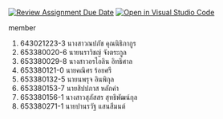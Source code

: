 [![Review Assignment Due Date](https://classroom.github.com/assets/deadline-readme-button-22041afd0340ce965d47ae6ef1cefeee28c7c493a6346c4f15d667ab976d596c.svg)](https://classroom.github.com/a/Bwpk2ByU)
[![Open in Visual Studio Code](https://classroom.github.com/assets/open-in-vscode-2e0aaae1b6195c2367325f4f02e2d04e9abb55f0b24a779b69b11b9e10269abc.svg)](https://classroom.github.com/online_ide?assignment_repo_id=17427673&assignment_repo_type=AssignmentRepo)


member 
1. 643021223-3    นางสาวณปภัช คุณนิธิภากูร
2. 653380020-6    นายนราวิชญ์ จังตระกูล 
3. 653380029-8    นางสาวอรไอลิน อิทธิศาล
4. 653380121-0    นายคณิศร ร้อยศรี  
5. 653380132-5    นายนพรุจ อินพิกุล 
6. 653380153-7    นายสิปปภาส หลักคำ 
7. 653380156-1    นางสาวสุภัสสร สุทธิพัฒน์กุล
8. 653380271-1    นายปานรวัฐ แสนสีมนต์ 
